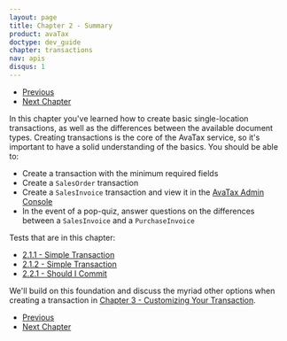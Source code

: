 ```yaml
---
layout: page
title: Chapter 2 - Summary
product: avaTax
doctype: dev_guide
chapter: transactions
nav: apis
disqus: 1
---
```

<ul class="pager">
  <li class="previous"><a href="/avatax/dev-guide/transactions/addresses/"><i class="glyphicon glyphicon-chevron-left"></i>Previous</a></li>
  <li class="next"><a href="/avatax/dev-guide/customizing-transaction/">Next Chapter<i class="glyphicon glyphicon-chevron-right"></i></a></li>
</ul>
In this chapter you've learned how to create basic single-location transactions, as well as the differences between the available document types. Creating transactions is the core of the AvaTax service, so it's important to have a solid understanding of the basics. You should be able to:
<ul class="dev-guide-list">
  <li>Create a transaction with the minimum required fields</li>
  <li>Create a <code>SalesOrder</code> transaction</li>
  <li>Create a <code>SalesInvoice</code> transaction and view it in the <a class="dev-guide-link" href="https://admin-development.avalara.net/">AvaTax Admin Console</a></li>
  <li>In the event of a pop-quiz, answer questions on the differences between a <code>SalesInvoice</code> and a <code>PurchaseInvoice</code></li>
</ul>

Tests that are in this chapter: 
<ul class="dev-guide-list">
  <li><a class="dev-guide-link" href="/avatax/dev-guide/transactions/simple-transaction/#test1">2.1.1 - Simple Transaction</a></li>
  <li><a class="dev-guide-link" href="/avatax/dev-guide/transactions/simple-transaction/#test2">2.1.2 - Simple Transaction</a></li>
  <li><a class="dev-guide-link" href="/avatax/dev-guide/transactions/should-i-commit/#test1">2.2.1 - Should I Commit</a></li>
</ul>

We'll build on this foundation and discuss the myriad other options when creating a transaction in <a class="dev-guide-link" href="/avatax/dev-guide/customizing-transaction/">Chapter 3 - Customizing Your Transaction</a>. 

<ul class="pager">
  <li class="previous"><a href="/avatax/dev-guide/transactions/addresses/"><i class="glyphicon glyphicon-chevron-left"></i>Previous</a></li>
  <li class="next"><a href="/avatax/dev-guide/customizing-transaction/">Next Chapter<i class="glyphicon glyphicon-chevron-right"></i></a></li>
</ul>